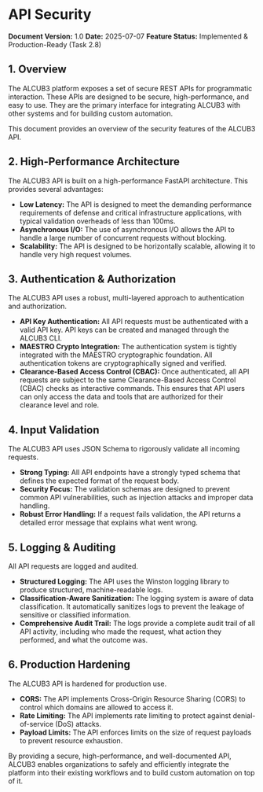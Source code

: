 # API Security

**Document Version:** 1.0
**Date:** 2025-07-07
**Feature Status:** Implemented & Production-Ready (Task 2.8)

## 1. Overview

The ALCUB3 platform exposes a set of secure REST APIs for programmatic interaction. These APIs are designed to be secure, high-performance, and easy to use. They are the primary interface for integrating ALCUB3 with other systems and for building custom automation.

This document provides an overview of the security features of the ALCUB3 API.

## 2. High-Performance Architecture

The ALCUB3 API is built on a high-performance FastAPI architecture. This provides several advantages:

*   **Low Latency:** The API is designed to meet the demanding performance requirements of defense and critical infrastructure applications, with typical validation overheads of less than 100ms.
*   **Asynchronous I/O:** The use of asynchronous I/O allows the API to handle a large number of concurrent requests without blocking.
*   **Scalability:** The API is designed to be horizontally scalable, allowing it to handle very high request volumes.

## 3. Authentication & Authorization

The ALCUB3 API uses a robust, multi-layered approach to authentication and authorization.

*   **API Key Authentication:** All API requests must be authenticated with a valid API key. API keys can be created and managed through the ALCUB3 CLI.
*   **MAESTRO Crypto Integration:** The authentication system is tightly integrated with the MAESTRO cryptographic foundation. All authentication tokens are cryptographically signed and verified.
*   **Clearance-Based Access Control (CBAC):** Once authenticated, all API requests are subject to the same Clearance-Based Access Control (CBAC) checks as interactive commands. This ensures that API users can only access the data and tools that are authorized for their clearance level and role.

## 4. Input Validation

The ALCUB3 API uses JSON Schema to rigorously validate all incoming requests.

*   **Strong Typing:** All API endpoints have a strongly typed schema that defines the expected format of the request body.
*   **Security Focus:** The validation schemas are designed to prevent common API vulnerabilities, such as injection attacks and improper data handling.
*   **Robust Error Handling:** If a request fails validation, the API returns a detailed error message that explains what went wrong.

## 5. Logging & Auditing

All API requests are logged and audited.

*   **Structured Logging:** The API uses the Winston logging library to produce structured, machine-readable logs.
*   **Classification-Aware Sanitization:** The logging system is aware of data classification. It automatically sanitizes logs to prevent the leakage of sensitive or classified information.
*   **Comprehensive Audit Trail:** The logs provide a complete audit trail of all API activity, including who made the request, what action they performed, and what the outcome was.

## 6. Production Hardening

The ALCUB3 API is hardened for production use.

*   **CORS:** The API implements Cross-Origin Resource Sharing (CORS) to control which domains are allowed to access it.
*   **Rate Limiting:** The API implements rate limiting to protect against denial-of-service (DoS) attacks.
*   **Payload Limits:** The API enforces limits on the size of request payloads to prevent resource exhaustion.

By providing a secure, high-performance, and well-documented API, ALCUB3 enables organizations to safely and efficiently integrate the platform into their existing workflows and to build custom automation on top of it.
